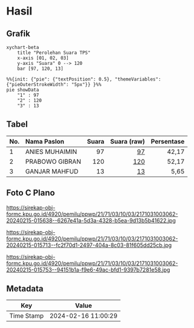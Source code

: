 # Hasil

## Grafik

```mermaid
xychart-beta
    title "Perolehan Suara TPS"
    x-axis [01, 02, 03]
    y-axis "Suara" 0 --> 120
    bar [97, 120, 13]
```

```mermaid
%%{init: {"pie": {"textPosition": 0.5}, "themeVariables": {"pieOuterStrokeWidth": "5px"}} }%%
pie showData
    "1" : 97
    "2" : 120
    "3" : 13
```

## Tabel

| No. | Nama Paslon    | Suara | Suara (raw) | Persentase |
|:--- |:-------------- | -----:| -----------:| ----------:|
| 1   | ANIES MUHAIMIN | 97    | [97][p-1]   | 42,17      |
| 2   | PRABOWO GIBRAN | 120   | [120][p-2]  | 52,17      |
| 3   | GANJAR MAHFUD  | 13    | [13][p-3]   | 5,65       |


[p-1]: https://github.com/gigit-pemilu/pemilu-2024-21-kepulauan-riau/blob/main/pilpres/hitung-suara/sub/21-kepulauan-riau/sub/71-kota-batam/sub/03-sekupang/sub/1003-tanjung-riau/sub/062-tps/sub/paslon-1.txt
[p-2]: https://github.com/gigit-pemilu/pemilu-2024-21-kepulauan-riau/blob/main/pilpres/hitung-suara/sub/21-kepulauan-riau/sub/71-kota-batam/sub/03-sekupang/sub/1003-tanjung-riau/sub/062-tps/sub/paslon-2.txt
[p-3]: https://github.com/gigit-pemilu/pemilu-2024-21-kepulauan-riau/blob/main/pilpres/hitung-suara/sub/21-kepulauan-riau/sub/71-kota-batam/sub/03-sekupang/sub/1003-tanjung-riau/sub/062-tps/sub/paslon-3.txt

## Foto C Plano

https://sirekap-obj-formc.kpu.go.id/4920/pemilu/ppwp/21/71/03/10/03/2171031003062-20240215-015638--6267e41a-5d3a-4328-b5ea-9d13b5b41622.jpg

https://sirekap-obj-formc.kpu.go.id/4920/pemilu/ppwp/21/71/03/10/03/2171031003062-20240215-015713--fc2f70d1-2497-404a-8c03-81f605dd25cb.jpg

https://sirekap-obj-formc.kpu.go.id/4920/pemilu/ppwp/21/71/03/10/03/2171031003062-20240215-015753--94151b1a-f9e6-49ac-bfd1-9397b7281e58.jpg


## Metadata

| Key        | Value               |
| ---------- | ------------------- |
| Time Stamp | 2024-02-16 11:00:29 |



